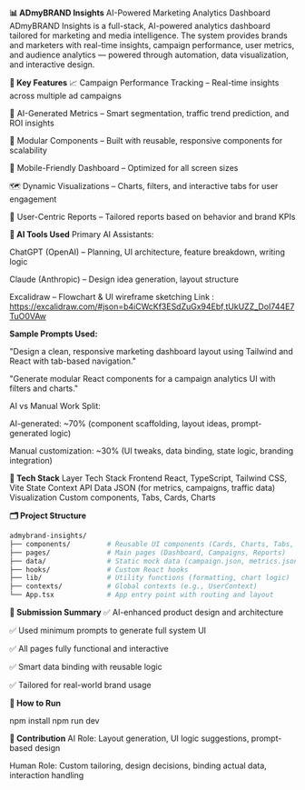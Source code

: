 **📊 ADmyBRAND Insights**
AI-Powered Marketing Analytics Dashboard
ADmyBRAND Insights is a full-stack, AI-powered analytics dashboard tailored for marketing and media intelligence. The system provides brands and marketers with real-time insights, campaign performance, user metrics, and audience analytics — powered through automation, data visualization, and interactive design.

**🚀 Key Features**
📈 Campaign Performance Tracking – Real-time insights across multiple ad campaigns

🧠 AI-Generated Metrics – Smart segmentation, traffic trend prediction, and ROI insights

🧩 Modular Components – Built with reusable, responsive components for scalability

📱 Mobile-Friendly Dashboard – Optimized for all screen sizes

🗺️ Dynamic Visualizations – Charts, filters, and interactive tabs for user engagement

🎯 User-Centric Reports – Tailored reports based on behavior and brand KPIs

**🧠 AI Tools Used**
Primary AI Assistants:

ChatGPT (OpenAI) – Planning, UI architecture, feature breakdown, writing logic

Claude (Anthropic) – Design idea generation, layout structure

Excalidraw – Flowchart & UI wireframe sketching
Link : https://excalidraw.com/#json=b4iCWcKf3ESdZuGx94Ebf,tUkUZZ_DoI744E7TuO0VAw

**Sample Prompts Used:**

"Design a clean, responsive marketing dashboard layout using Tailwind and React with tab-based navigation."

"Generate modular React components for a campaign analytics UI with filters and charts."

AI vs Manual Work Split:

AI-generated: ~70% (component scaffolding, layout ideas, prompt-generated logic)

Manual customization: ~30% (UI tweaks, data binding, state logic, branding integration)

**🧱 Tech Stack**
Layer	Tech Stack
Frontend	React, TypeScript, Tailwind CSS, Vite
State	Context API
Data	JSON (for metrics, campaigns, traffic data)
Visualization	Custom components, Tabs, Cards, Charts

**🗂️ Project Structure**

```bash
admybrand-insights/
├── components/         # Reusable UI components (Cards, Charts, Tabs, etc.)
├── pages/              # Main pages (Dashboard, Campaigns, Reports)
├── data/               # Static mock data (campaign.json, metrics.json)
├── hooks/              # Custom React hooks
├── lib/                # Utility functions (formatting, chart logic)
├── contexts/           # Global contexts (e.g., UserContext)
└── App.tsx             # App entry point with routing and layout
```

**📄 Submission Summary**
✅ AI-enhanced product design and architecture

✅ Used minimum prompts to generate full system UI

✅ All pages fully functional and interactive

✅ Smart data binding with reusable logic

✅ Tailored for real-world brand usage

**🏁 How to Run**

npm install
npm run dev

**🤝 Contribution**
AI Role: Layout generation, UI logic suggestions, prompt-based design

Human Role: Custom tailoring, design decisions, binding actual data, interaction handling

